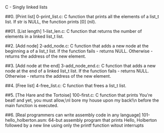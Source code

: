 C  - Singly linked lists

##0. [Print list]
0-print_list.c: C function that prints all the elements of a list_t list.
If str is NULL, the function prints [0] (nil).

##01. [List length]
1-list_len.c: C function that returns the number of elements in a linked list_t list.

##2. [Add node]
2-add_node.c: C function that adds a new node at the beginning a of a list_t list.
If the function fails - returns NULL.
Otherwise - returns the address of the new element.

##3. [Add node at the end]
3-add_node_end.c: C function that adds a new node at the end of a linked list_t list.
If the function fails - returns NULL.
Otherwise - returns the address of the new element.

##4. [Free list]
4-free_list.c: C function that frees a list_t list.

##5. [The Hare and the Tortoise]
100-first.c: C function that prints You're beat! and yet, you must allow,\nI bore my house upon my back!\n before the main function is executed.

##6. [Real programmers can write assembly code in any language]
101-hello_holberton.asm: 64-but assembly program that prints Hello, Holberton followed by a new line using only the printf function witout interrupts
